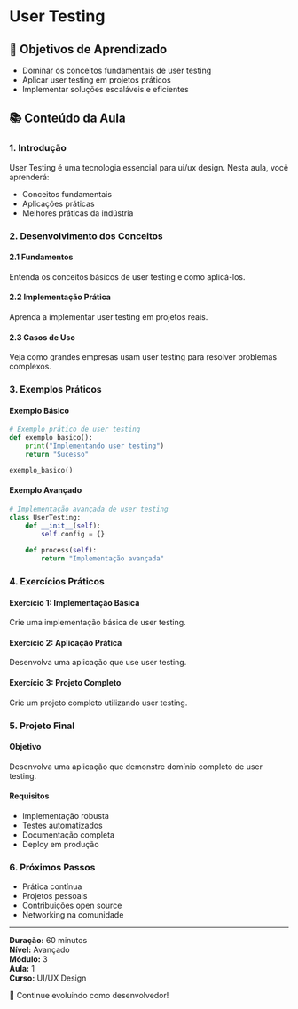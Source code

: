 # User Testing

## 🎯 Objetivos de Aprendizado
- Dominar os conceitos fundamentais de user testing
- Aplicar user testing em projetos práticos
- Implementar soluções escaláveis e eficientes

## 📚 Conteúdo da Aula

### 1. Introdução
User Testing é uma tecnologia essencial para ui/ux design. Nesta aula, você aprenderá:

- Conceitos fundamentais
- Aplicações práticas
- Melhores práticas da indústria

### 2. Desenvolvimento dos Conceitos

#### 2.1 Fundamentos
Entenda os conceitos básicos de user testing e como aplicá-los.

#### 2.2 Implementação Prática
Aprenda a implementar user testing em projetos reais.

#### 2.3 Casos de Uso
Veja como grandes empresas usam user testing para resolver problemas complexos.

### 3. Exemplos Práticos

#### Exemplo Básico
```python
# Exemplo prático de user testing
def exemplo_basico():
    print("Implementando user testing")
    return "Sucesso"

exemplo_basico()
```

#### Exemplo Avançado
```python
# Implementação avançada de user testing
class UserTesting:
    def __init__(self):
        self.config = {}
    
    def process(self):
        return "Implementação avançada"
```

### 4. Exercícios Práticos

#### Exercício 1: Implementação Básica
Crie uma implementação básica de user testing.

#### Exercício 2: Aplicação Prática
Desenvolva uma aplicação que use user testing.

#### Exercício 3: Projeto Completo
Crie um projeto completo utilizando user testing.

### 5. Projeto Final

#### Objetivo
Desenvolva uma aplicação que demonstre domínio completo de user testing.

#### Requisitos
- Implementação robusta
- Testes automatizados
- Documentação completa
- Deploy em produção

### 6. Próximos Passos

- Prática contínua
- Projetos pessoais
- Contribuições open source
- Networking na comunidade

---

**Duração:** 60 minutos  
**Nível:** Avançado  
**Módulo:** 3  
**Aula:** 1  
**Curso:** UI/UX Design

🎉 Continue evoluindo como desenvolvedor!
